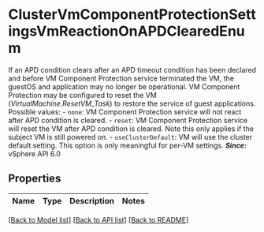 # ClusterVmComponentProtectionSettingsVmReactionOnAPDClearedEnum

If an APD condition clears after an APD timeout condition has been declared and before VM Component Protection service terminated the VM, the guestOS and application may no longer be operational.  VM Component Protection may be configured to reset the VM (*VirtualMachine.ResetVM_Task*) to restore the service of guest applications.  Possible values: - `none`: VM Component Protection service will not react after APD condition is cleared. - `reset`: VM Component Protection service will reset the VM after APD condition is cleared.      Note this only applies if the subject VM is still powered on. - `useClusterDefault`: VM will use the cluster default setting.      This option is only meaningful for   per-VM settings.  ***Since:*** vSphere API 6.0 

## Properties
Name | Type | Description | Notes
------------ | ------------- | ------------- | -------------

[[Back to Model list]](../README.md#documentation-for-models) [[Back to API list]](../README.md#documentation-for-api-endpoints) [[Back to README]](../README.md)


